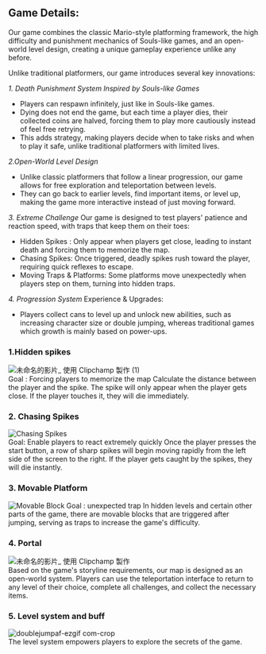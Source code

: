 ## Game Details:
Our game combines the classic Mario-style platforming framework, the high difficulty and punishment mechanics of Souls-like games, and an open-world level design, creating a unique gameplay experience unlike any before.

Unlike traditional platformers, our game introduces several key innovations:

_1. Death Punishment System Inspired by Souls-like Games_
   - Players can respawn infinitely, just like in Souls-like games.
   - Dying does not end the game, but each time a player dies, their collected coins are halved, forcing them to play more cautiously instead of feel free retrying.
   - This adds strategy, making players decide when to take risks and when to play it safe, unlike traditional platformers with limited lives.
     
_2.Open-World Level Design_
  - Unlike classic platformers that follow a linear progression, our game allows for free exploration and teleportation between levels.
  - They can go back to earlier levels, find important items, or level up, making the game more interactive instead of just moving forward.
    
_3. Extreme Challenge_
   Our game is designed to test players' patience and reaction speed, with traps that keep them on their toes:
  - Hidden Spikes : Only appear when players get close, leading to instant death and forcing them to memorize the map.
  - Chasing Spikes: Once triggered, deadly spikes rush toward the player, requiring quick reflexes to escape.
  - Moving Traps & Platforms: Some platforms move unexpectedly when players step on them, turning into hidden traps.

_4. Progression System_
    Experience & Upgrades: 
  - Players collect cans to level up and unlock new abilities, such as increasing character size or double jumping, whereas traditional games which growth is mainly based on power-ups.
   
### 1.Hidden spikes<br>
![未命名的影片_ 使用 Clipchamp 製作 (1)](https://github.com/user-attachments/assets/231901a7-d750-4e93-aa54-a90b82c08756)<br>
Goal : Forcing players to memorize the map
Calculate the distance between the player and the spike. The spike will only appear when the player gets close. If the player touches it, they will die immediately.

### 2. Chasing Spikes<br>
![Chasing Spikes](https://github.com/user-attachments/assets/d3f80b6d-93bd-4305-8911-750e8cd1b418)<br>
Goal: Enable players to react extremely quickly
Once the player presses the start button, a row of sharp spikes will begin moving rapidly from the left side of the screen to the right. If the player gets caught by the spikes, they will die instantly.

### 3. Movable Platform
![Movable Block](https://github.com/user-attachments/assets/67976fc6-dcc9-4c87-b720-7e4fed49001f)
Goal : unexpected trap
In hidden levels and certain other parts of the game, there are movable blocks that are triggered after jumping, serving as traps to increase the game's difficulty.


### 4. Portal <br>
![未命名的影片_ 使用 Clipchamp 製作](https://github.com/user-attachments/assets/4a4d7bea-0c27-4cf4-a2a9-6fbd98de89d1)<br>
Based on the game's storyline requirements, our map is designed as an open-world system. Players can use the teleportation interface to return to any level of their choice, complete all challenges, and collect the necessary items.


### 5. Level system and buff <br>
![doublejumpaf-ezgif com-crop](https://github.com/user-attachments/assets/78d522f6-e5d3-4873-8a27-f07fe00fd9ba)<br>
The level system empowers players to explore the secrets of the game. 
